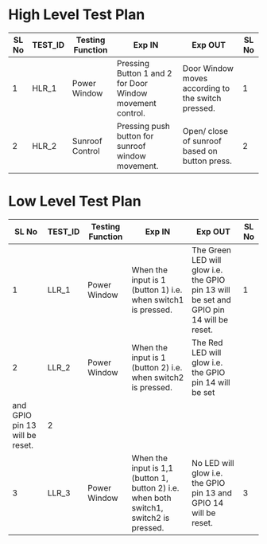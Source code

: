 # High Level Test Plan

| **SL No** | **TEST_ID**                                              | **Testing Function** | **Exp IN**  | **Exp OUT**    |**SL No**  |    
|-----------|----------------------------------------------------------|----------------------|-------------|----------------|-----------|
|1 | HLR_1 | Power Window | Pressing Button 1 and 2 for Door Window movement control.|	Door Window moves according to the switch pressed.|	1 |
|2 | HLR_2 |	Sunroof Control |	Pressing push button for sunroof window movement. |	Open/ close of sunroof based on button press. |  	2 |


# Low Level Test Plan

| **SL No** | **TEST_ID**                                              | **Testing Function** | **Exp IN**  | **Exp OUT**    |**SL No**  |    
|-----------|----------------------------------------------------------|----------------------|-------------|----------------|-----------|
| 1 |	LLR_1 |	Power Window |	When the input is 1 (button 1) i.e. when switch1 is pressed. |	The Green LED will glow i.e. the GPIO pin 13 will be set and GPIO pin 14 will be reset. |	1 |
| 2 |	LLR_2 |	Power Window |	When the input is 1 (button 2) i.e. when switch2 is pressed. | The Red LED will glow i.e. the GPIO pin 14 will be set
and GPIO pin 13 will be reset. |	2 |
| 3 |	LLR_3 |	Power Window |	When the input is 1,1 (button 1, button 2) i.e. when both switch1, switch2 is pressed. |	No LED will glow i.e. the GPIO pin 13 and GPIO 14 will be reset. |	3 |

